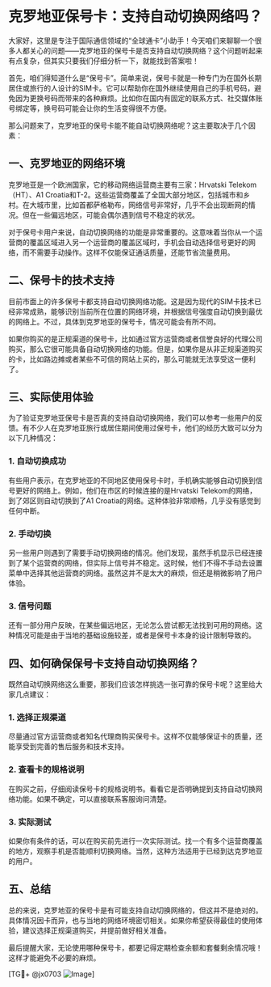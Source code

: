 # 克罗地亚保号卡：支持自动切换网络吗？

大家好，这里是专注于国际通信领域的“全球通卡”小助手！今天咱们来聊聊一个很多人都关心的问题——克罗地亚的保号卡是否支持自动切换网络？这个问题听起来有点复杂，但其实只要我们仔细分析一下，就能找到答案啦！

首先，咱们得知道什么是“保号卡”。简单来说，保号卡就是一种专门为在国外长期居住或旅行的人设计的SIM卡。它可以帮助你在国外继续使用自己的手机号码，避免因为更换号码而带来的各种麻烦。比如你在国内有固定的联系方式、社交媒体账号绑定等，换号码可能会让你的生活变得很不方便。

那么问题来了，克罗地亚的保号卡能不能自动切换网络呢？这主要取决于几个因素：

## 一、克罗地亚的网络环境

克罗地亚是一个欧洲国家，它的移动网络运营商主要有三家：Hrvatski Telekom（HT）、A1 Croatia和T-2。这些运营商覆盖了全国大部分地区，包括城市和乡村。在大城市里，比如首都萨格勒布，网络信号非常好，几乎不会出现断网的情况。但在一些偏远地区，可能会偶尔遇到信号不稳定的状况。

对于保号卡用户来说，自动切换网络的功能是非常重要的。这意味着当你从一个运营商的覆盖区域进入另一个运营商的覆盖区域时，手机会自动选择信号更好的网络，而不需要手动操作。这样不仅能保证通话质量，还能节省流量费用。

## 二、保号卡的技术支持

目前市面上的许多保号卡都支持自动切换网络功能。这是因为现代的SIM卡技术已经非常成熟，能够识别当前所在位置的网络环境，并根据信号强度自动切换到最优的网络上。不过，具体到克罗地亚的保号卡，情况可能会有所不同。

如果你购买的是正规渠道的保号卡，比如通过官方运营商或者信誉良好的代理公司购买，那么它很可能具备自动切换网络的功能。但是，如果你是从非正规渠道购买的卡，比如路边摊或者某些不可信的网站上买的，那么可能就无法享受这一便利了。

## 三、实际使用体验

为了验证克罗地亚保号卡是否真的支持自动切换网络，我们可以参考一些用户的反馈。有不少人在克罗地亚旅行或居住期间使用过保号卡，他们的经历大致可以分为以下几种情况：

### 1. 自动切换成功

有些用户表示，在克罗地亚的不同地区使用保号卡时，手机确实能够自动切换到信号更好的网络上。例如，他们在市区的时候连接的是Hrvatski Telekom的网络，到了郊区则自动切换到了A1 Croatia的网络。这种体验非常顺畅，几乎没有感觉到任何中断。

### 2. 手动切换

另一些用户则遇到了需要手动切换网络的情况。他们发现，虽然手机显示已经连接到了某个运营商的网络，但实际上信号并不稳定。这时候，他们不得不手动去设置菜单中选择其他运营商的网络。虽然这并不是太大的麻烦，但还是稍微影响了用户体验。

### 3. 信号问题

还有一部分用户反映，在某些偏远地区，无论怎么尝试都无法找到可用的网络。这种情况可能是由于当地的基础设施较差，或者是保号卡本身的设计限制导致的。

## 四、如何确保保号卡支持自动切换网络？

既然自动切换网络这么重要，那我们应该怎样挑选一张可靠的保号卡呢？这里给大家几点建议：

### 1. 选择正规渠道

尽量通过官方运营商或者知名代理商购买保号卡。这样不仅能够保证卡的质量，还能享受到完善的售后服务和技术支持。

### 2. 查看卡的规格说明

在购买之前，仔细阅读保号卡的规格说明书。看看它是否明确提到支持自动切换网络功能。如果不确定，可以直接联系客服询问清楚。

### 3. 实际测试

如果你有条件的话，可以在购买前先进行一次实际测试。找一个有多个运营商覆盖的地方，观察手机是否能顺利切换网络。当然，这种方法适用于已经到达克罗地亚的用户。

## 五、总结

总的来说，克罗地亚的保号卡是有可能支持自动切换网络的，但这并不是绝对的。具体情况因卡而异，也与当地的网络环境密切相关。如果你希望获得最佳的使用体验，建议选择正规渠道购买，并提前做好相关准备。

最后提醒大家，无论使用哪种保号卡，都要记得定期检查余额和套餐剩余情况哦！这样才能避免不必要的麻烦。

[TG💪+ @jx0703 ![Image](https://github.com/user-attachments/assets/dbca1d08-cadb-493c-b0ec-ad6f7a83f270)]